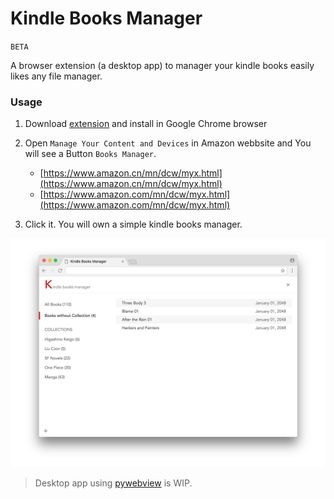 # Kindle Books Manager

`BETA`

A browser extension (a desktop app) to manager your kindle books easily likes any file manager.

### Usage

1. Download [extension](https://github.com/keiww/kindle-books-manager/raw/master/kindle-books-manager.crx) and install in Google Chrome browser

2. Open `Manage Your Content and Devices` in Amazon webbsite and You will see a Button `Books Manager`.
    - [https://www.amazon.cn/mn/dcw/myx.html](https://www.amazon.cn/mn/dcw/myx.html)
    - [https://www.amazon.com/mn/dcw/myx.html](https://www.amazon.com/mn/dcw/myx.html)

3. Click it. You will own a simple kindle books manager.

![](./visual/screenshot.png)

> Desktop app using [pywebview](https://github.com/r0x0r/pywebview) is WIP.
